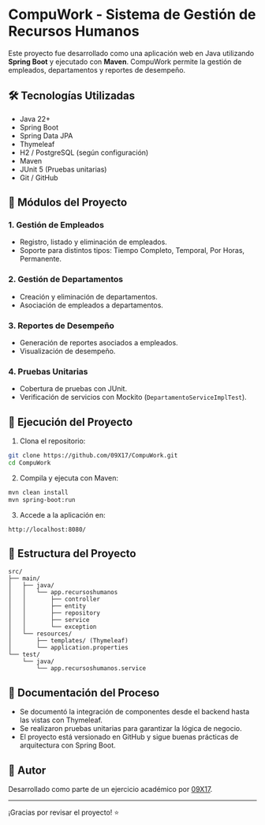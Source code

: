 
# CompuWork - Sistema de Gestión de Recursos Humanos

Este proyecto fue desarrollado como una aplicación web en Java utilizando **Spring Boot** y ejecutado con **Maven**. CompuWork permite la gestión de empleados, departamentos y reportes de desempeño.

## 🛠️ Tecnologías Utilizadas

- Java 22+
- Spring Boot
- Spring Data JPA
- Thymeleaf
- H2 / PostgreSQL (según configuración)
- Maven
- JUnit 5 (Pruebas unitarias)
- Git / GitHub

## 📁 Módulos del Proyecto

### 1. Gestión de Empleados
- Registro, listado y eliminación de empleados.
- Soporte para distintos tipos: Tiempo Completo, Temporal, Por Horas, Permanente.

### 2. Gestión de Departamentos
- Creación y eliminación de departamentos.
- Asociación de empleados a departamentos.

### 3. Reportes de Desempeño
- Generación de reportes asociados a empleados.
- Visualización de desempeño.

### 4. Pruebas Unitarias
- Cobertura de pruebas con JUnit.
- Verificación de servicios con Mockito (`DepartamentoServiceImplTest`).

## 🚀 Ejecución del Proyecto

1. Clona el repositorio:

```bash
git clone https://github.com/09X17/CompuWork.git
cd CompuWork
```

2. Compila y ejecuta con Maven:

```bash
mvn clean install
mvn spring-boot:run
```

3. Accede a la aplicación en:

```
http://localhost:8080/
```

## 📄 Estructura del Proyecto

```
src/
├── main/
│   ├── java/
│   │   └── app.recursoshumanos
│   │       ├── controller
│   │       ├── entity
│   │       ├── repository
│   │       ├── service
│   │       └── exception
│   └── resources/
│       ├── templates/ (Thymeleaf)
│       └── application.properties
└── test/
    └── java/
        └── app.recursoshumanos.service
```

## 📝 Documentación del Proceso

- Se documentó la integración de componentes desde el backend hasta las vistas con Thymeleaf.
- Se realizaron pruebas unitarias para garantizar la lógica de negocio.
- El proyecto está versionado en GitHub y sigue buenas prácticas de arquitectura con Spring Boot.

## 📌 Autor

Desarrollado como parte de un ejercicio académico por [09X17](https://github.com/09X17).

---

¡Gracias por revisar el proyecto! ⭐